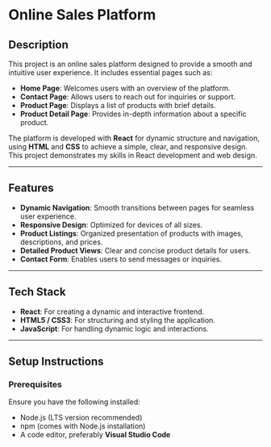  # Online Sales Platform

## Description
This project is an online sales platform designed to provide a smooth and intuitive user experience. It includes essential pages such as:  
- **Home Page**: Welcomes users with an overview of the platform.  
- **Contact Page**: Allows users to reach out for inquiries or support.  
- **Product Page**: Displays a list of products with brief details.  
- **Product Detail Page**: Provides in-depth information about a specific product.  

The platform is developed with **React** for dynamic structure and navigation, using **HTML** and **CSS** to achieve a simple, clear, and responsive design. This project demonstrates my skills in React development and web design.

---

## Features
- **Dynamic Navigation**: Smooth transitions between pages for seamless user experience.  
- **Responsive Design**: Optimized for devices of all sizes.  
- **Product Listings**: Organized presentation of products with images, descriptions, and prices.  
- **Detailed Product Views**: Clear and concise product details for users.  
- **Contact Form**: Enables users to send messages or inquiries.  

---

## Tech Stack
- **React**: For creating a dynamic and interactive frontend.  
- **HTML5 / CSS3**: For structuring and styling the application.  
- **JavaScript**: For handling dynamic logic and interactions.  

---

## Setup Instructions

### Prerequisites
Ensure you have the following installed:  
- Node.js (LTS version recommended)  
- npm (comes with Node.js installation)  
- A code editor, preferably **Visual Studio Code**




